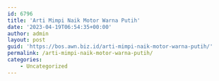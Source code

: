 ```yaml
---
id: 6796
title: 'Arti Mimpi Naik Motor Warna Putih'
date: '2023-04-19T06:54:35+00:00'
author: admin
layout: post
guid: 'https://bos.awn.biz.id/arti-mimpi-naik-motor-warna-putih/'
permalink: /arti-mimpi-naik-motor-warna-putih/
categories:
    - Uncategorized
---
```


